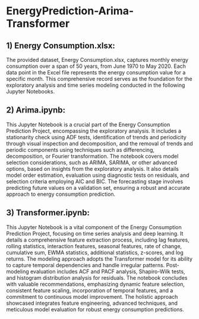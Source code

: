 # EnergyPrediction-Arima-Transformer

## 1) Energy Consumption.xlsx:

The provided dataset, Energy Consumption.xlsx, captures monthly energy consumption over a span of 50 years, from June 1970 to May 2020. Each data point in the Excel file represents the energy consumption value for a specific month. This comprehensive record serves as the foundation for the exploratory analysis and time series modeling conducted in the following Jupyter Notebooks.

## 2) Arima.ipynb:

This Jupyter Notebook is a crucial part of the Energy Consumption Prediction Project, encompassing the exploratory analysis. It includes a stationarity check using ADF tests, identification of trends and periodicity through visual inspection and decomposition, and the removal of trends and periodic components using techniques such as differencing, decomposition, or Fourier transformation. The notebook covers model selection considerations, such as ARIMA, SARIMA, or other advanced options, based on insights from the exploratory analysis. It also details model order estimation, evaluation using diagnostic tests on residuals, and selection criteria employing AIC and BIC. The forecasting stage involves predicting future values on a validation set, ensuring a robust and accurate approach to energy consumption prediction.

## 3) Transformer.ipynb:

This Jupyter Notebook is a vital component of the Energy Consumption Prediction Project, focusing on time series analysis and deep learning. It details a comprehensive feature extraction process, including lag features, rolling statistics, interaction features, seasonal features, rate of change, cumulative sum, EWMA statistics, additional statistics, z-scores, and log returns. The modeling approach adopts the Transformer model for its ability to capture temporal dependencies and handle irregular patterns. Post-modeling evaluation includes ACF and PACF analysis, Shapiro-Wilk tests, and histogram distribution analysis for residuals. The notebook concludes with valuable recommendations, emphasizing dynamic feature selection, consistent feature scaling, incorporation of temporal features, and a commitment to continuous model improvement. The holistic approach showcased integrates feature engineering, advanced techniques, and meticulous model evaluation for robust energy consumption predictions.
